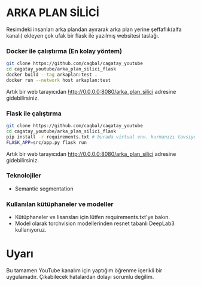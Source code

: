 # ARKA PLAN SİLİCİ
Resimdeki insanları arka plandan ayırarak arka plan yerine şeffaflık(alfa kanalı) ekleyen çok ufak bir flask ile yazılmış websitesi taslağı. 

### Docker ile çalıştırma (En kolay yöntem)
```bash
git clone https://github.com/cagbal/cagatay_youtube
cd cagatay_youtube/arka_plan_silici_flask
docker build --tag arkaplan:test .
docker run --network host arkaplan:test
```
Artık bir web tarayıcıdan http://0.0.0.0:8080/arka_plan_silici adresine gidebilirsiniz.

### Flask ile çalıştırma
```bash
git clone https://github.com/cagbal/cagatay_youtube
cd cagatay_youtube/arka_plan_silici_flask
pip install -r requirements.txt # burada virtual env. kurmanızı tavsiye ederim
FLASK_APP=src/app.py flask run
```
Artık bir web tarayıcıdan http://0.0.0.0:8080/arka_plan_silici adresine gidebilirsiniz.

### Teknolojiler
- Semantic segmentation 

### Kullanılan kütüphaneler ve modeller
- Kütüphaneler ve lisansları için lütfen requirements.txt'ye bakın. 
- Model olarak torchvision modellerinden resnet tabanlı DeepLab3 kullanıyoruz.

# Uyarı
Bu tamamen YouTube kanalım için yaptığım öğrenme içerikli bir uygulamadır. Çıkabilecek hatalardan dolayı sorumlu değilim.